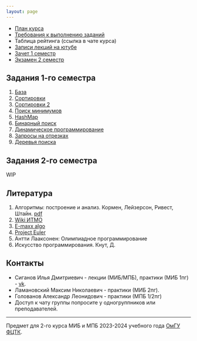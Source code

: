 ```yaml
---
layout: page
---
```


- [План курса](roadmap)
- [Требования к выполнению заданий](rules)
- Таблица рейтинга (ссылка в чате курса)
- [Записи лекций на ютубе](https://youtube.com/playlist?list=PLXeMZKMKyJI4w_HoZvSD2OQk3WarFgPdS)
- [Зачет 1 семестр](smol_exam)
- [Экзамен 2 семестр](exam)

## Задания 1-го семестра

1. [База](task_1)
2. [Сортировки](task_2)
3. [Сортировки 2](task_3)
4. [Поиск минимумов](task_4)
5. [HashMap](task_5)
6. [Бинарный поиск](task_6)
7. [Динамическое программирование](task_7)
8. [Запросы на отрезках](task_8)
9. [Деревья поиска](task_9)

## Задания 2-го семестра

WIP

## Литература

1. Алгоритмы: построение и анализ. Кормен, Лейзерсон, Ривест, Штайн. [pdf](https://e-maxx.ru/bookz/files/cormen.pdf)
2. [Wiki ИТМО](https://neerc.ifmo.ru/wiki/index.php?title=Алгоритмы_и_структуры_данных)
3. [E-maxx algo](https://e-maxx.ru/algo/)
4. [Project Euler](https://projecteuler.net/)
5. Антти Лааксонен: Олимпиадное программирование
6. Искусство программирования. Кнут, Д.

## Контакты

- Сиганов Илья Дмитриевич - лекции (МИБ/МПБ), практики (МИБ 1пг) - [vk](https://vk.com/senior_sigan).
- Ламановский Максим Николаевич - практики (МИБ 2пг).
- Голованов Александр Леонидович - практики (МПБ 1/2пг)
- Доступ к чату группы попросите у одногруппников или преподавателей.

---

Предмет для 2-го курса МИБ и МПБ 2023-2024 учебного года [ОмГУ ФЦТК](https://vk.com/fctk_omsu).
